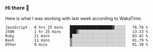 ### Hi there 👋

Here is what I was working with last week according to WakaTime. 
<!--START_SECTION:waka-->
```text
JavaScript   8 hrs 25 mins   ███████████████████▓░░░░░   78.70 % 
JSON         1 hr 25 mins    ███▒░░░░░░░░░░░░░░░░░░░░░   13.33 % 
Ruby         21 mins         █░░░░░░░░░░░░░░░░░░░░░░░░   03.42 % 
Bash         11 mins         ▒░░░░░░░░░░░░░░░░░░░░░░░░   01.79 % 
Other        8 mins          ▒░░░░░░░░░░░░░░░░░░░░░░░░   01.39 % 
```
<!--END_SECTION:waka-->

<!--
**keithort/keithort** is a ✨ _special_ ✨ repository because its `README.md` (this file) appears on your GitHub profile.

Here are some ideas to get you started:

- 🔭 I’m currently working on ...
- 🌱 I’m currently learning ...
- 👯 I’m looking to collaborate on ...
- 🤔 I’m looking for help with ...
- 💬 Ask me about ...
- 📫 How to reach me: ...
- 😄 Pronouns: ...
- ⚡ Fun fact: ...
-->
